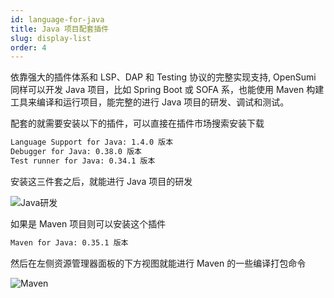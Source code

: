 ```yaml
---
id: language-for-java
title: Java 项目配套插件
slug: display-list
order: 4
---
```


依靠强大的插件体系和 LSP、DAP 和 Testing 协议的完整实现支持, OpenSumi 同样可以开发 Java 项目，比如 Spring Boot 或 SOFA 系，也能使用 Maven 构建工具来编译和运行项目，能完整的进行 Java 项目的研发、调试和测试。

配套的就需要安装以下的插件，可以直接在插件市场搜索安装下载

```bash
Language Support for Java: 1.4.0 版本
Debugger for Java: 0.38.0 版本
Test runner for Java: 0.34.1 版本
```

安装这三件套之后，就能进行 Java 项目的研发

![Java研发](https://img.alicdn.com/imgextra/i1/O1CN019llEwh1u7TG9OOals_!!6000000005990-2-tps-1047-479.png)

如果是 Maven 项目则可以安装这个插件

```bash
Maven for Java: 0.35.1 版本
```

然后在左侧资源管理器面板的下方视图就能进行 Maven 的一些编译打包命令

![Maven](https://img.alicdn.com/imgextra/i2/O1CN01BFznav29sqSeuKrJp_!!6000000008124-0-tps-498-388.jpg)